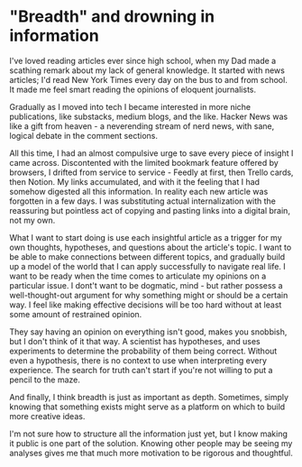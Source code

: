 # "Breadth" and drowning in information

I've loved reading articles ever since high school, when my Dad made a scathing remark about my lack of general knowledge. It started with news articles; I'd read New York Times every day on the bus to and from school. It made me feel smart reading the opinions of eloquent journalists.

Gradually as I moved into tech I became interested in more niche publications, like substacks, medium blogs, and the like. Hacker News was like a gift from heaven - a neverending stream of nerd news, with sane, logical debate in the comment sections. 

All this time, I had an almost compulsive urge to save every piece of insight I came across. Discontented with the limited bookmark feature offered by browsers, I drifted from service to service - Feedly at first, then Trello cards, then Notion. My links accumulated, and with it the feeling that I had somehow digested all this information. In reality each new article was forgotten in a few days. I was substituting actual internalization with the reassuring but pointless act of copying and pasting links into a digital brain, not my own. 

What I want to start doing is use each insightful article as a trigger for my own thoughts, hypotheses, and questions about the article's topic. I want to be able to make connections between different topics, and gradually build up a model of the world that I can apply successfully to navigate real life. I want to be ready when the time comes to articulate my opinions on a particular issue. I dont't want to be dogmatic, mind - but rather possess a well-thought-out argument for why something might or should be a certain way. I feel like making effective decisions will be too hard without at least some amount of restrained opinion. 

They say having an opinion on everything isn't good, makes you snobbish, but I don't think of it that way. A scientist has hypotheses, and uses experiments to determine the probability of them being correct. Without even a hypothesis, there is no context to use when interpreting every experience. The search for truth can't start if you're not willing to put a pencil to the maze.

And finally, I think breadth is just as important as depth. Sometimes, simply knowing that something exists might serve as a platform on which to build more creative ideas.

I'm not sure how to structure all the information just yet, but I know making it public is one part of the solution. Knowing other people may be seeing my analyses gives me that much more motivation to be rigorous and thoughtful.

 
